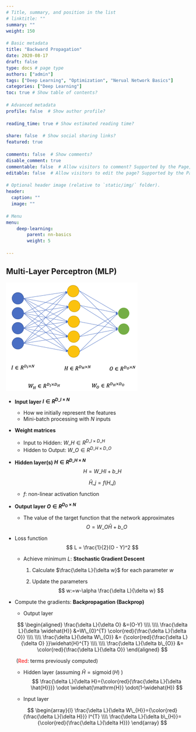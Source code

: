 ```yaml
---
# Title, summary, and position in the list
# linktitle: ""
summary: ""
weight: 150

# Basic metadata
title: "Backward Propagation"
date: 2020-08-17
draft: false
type: docs # page type
authors: ["admin"]
tags: ["Deep Learning", "Optimization", "Nerual Network Basics"]
categories: ["Deep Learning"]
toc: true # Show table of contents?

# Advanced metadata
profile: false  # Show author profile?

reading_time: true # Show estimated reading time?

share: false  # Show social sharing links?
featured: true

comments: false  # Show comments?
disable_comment: true
commentable: false  # Allow visitors to comment? Supported by the Page, Post, and Docs content types.
editable: false  # Allow visitors to edit the page? Supported by the Page, Post, and Docs content types.

# Optional header image (relative to `static/img/` folder).
header:
  caption: ""
  image: ""

# Menu
menu: 
    deep-learning:
        parent: nn-basics
        weight: 5

---
```


## Multi-Layer Perceptron (MLP)

<img src="https://raw.githubusercontent.com/EckoTan0804/upic-repo/master/uPic/截屏2020-08-17%2017.57.47.png" alt="截屏2020-08-17 17.57.47" style="zoom: 50%;" />

- **Input layer $I \in R^{D\_{I} \times N}$**

  - How we initially represent the features
  - Mini-batch processing with $N$ inputs

- **Weight matrices**

  - Input to Hidden: $W\_{H} \in R^{D\_{I} \times D\_{H}}$
  - Hidden to Output: $W\_{O} \in R^{D\_{H} \times D\_{O}}$

- **Hidden layer(s) $H \in R^{D\_{H} \times N}$**
  $$
  H = W\_{H}I + b\_H
  $$

  $$
  \widehat{H}\_j = f(H\_j)
  $$

  - $f$: non-linear activation function

- **Output layer $O \in R^{D_{O} \times N}$**

  - The value of the target function that the network approximates
    $$
    O = W\_O \widehat{H} + b\_O
    $$

- Loss function
  $$
  L = \frac{1}{2}(O - Y)^2
  $$

  - Achieve minimum $L$: **Stochastic Gradient Descent**

    1. Calculate $\frac{\delta L}{\delta w}$ for each parameter $w$

    2. Update the parameters
       $$
       w:=w-\alpha \frac{\delta L}{\delta w}
       $$

- Compute the gradients: **Backpropagation (Backprop)**

  - Output layer

  $$
  \begin{aligned}
  \frac{\delta L}{\delta O} &=(O-Y) \\\\ \\\\
  \frac{\delta L}{\delta \widehat{H}} &=W\_{0}^{T} \color{red}{\frac{\delta L}{\delta O}} \\\\ \\\\
  \frac{\delta L}{\delta W\_{O}} &= {\color{red}{\frac{\delta L}{\delta O} }}\widehat{H}^{T} \\\\ \\\\
  \frac{\delta L}{\delta b\_{O}} &= \color{red}{\frac{\delta L}{\delta O}}
  \end{aligned}
  $$

  ​	(<span style="color:red">Red</span>: terms previously computed)
  - Hidden layer (assuming $\widehat{H}=\operatorname{sigmoid}(H)$ )
    $$
    \frac{\delta L}{\delta H}={\color{red}{\frac{\delta L}{\delta \hat{H}}}} \odot \widehat{\mathrm{H}} \odot(1-\widehat{H})
    $$

  - Input layer

  $$
  \begin{array}{l}
  \frac{\delta L}{\delta W\_{H}}={\color{red}{\frac{\delta L}{\delta H}}} I^{T} \\\\
  \frac{\delta L}{\delta b\_{H}}={\color{red}{\frac{\delta L}{\delta H}}}
  \end{array}
  $$

